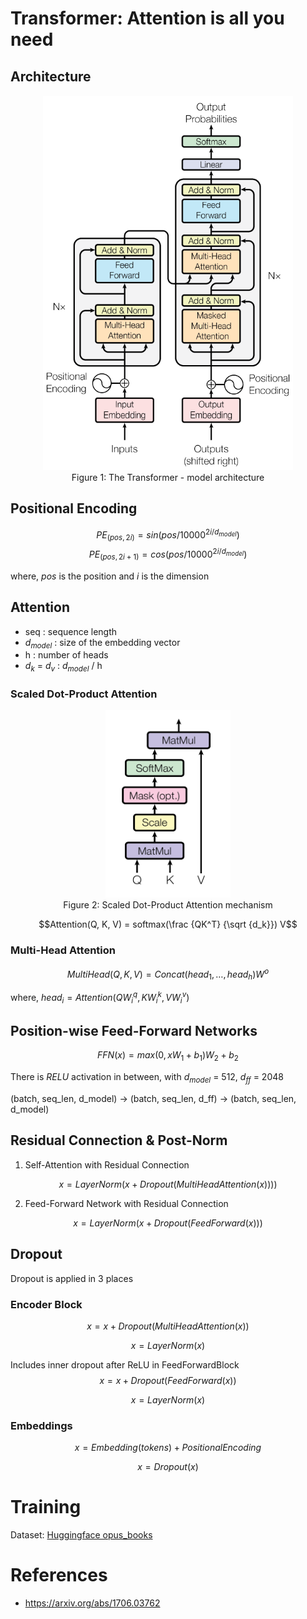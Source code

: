 # Transformer: Attention is all you need

## Architecture

<div align="center">

  <img alt="Transformer" src="./assets/Transformer.png" width=400 height=600/>
  <br/>
  <figcaption>Figure 1: The Transformer - model architecture</figcaption>

</div>

## Positional Encoding

$$PE_{(pos, 2i)} = sin(pos/10000^{2i/d_{model}})$$
$$PE_{(pos, 2i + 1)} = cos(pos/10000^{2i/d_{model}})$$

where, $pos$ is the position and $i$ is the dimension

## Attention

- seq : sequence length
- $d_{model}$ : size of the embedding vector
- h : number of heads
- $d_k$ = $d_v$ : $d_{model}$ / h

### Scaled Dot-Product Attention

<div align="center">

  <img alt="Scaled Dot-Product Attention" src="./assets/Scaled Dot-Product Attention.png" width=200 height=300/>
  <br/>
  <figcaption>Figure 2: Scaled Dot-Product Attention mechanism</figcaption>

</div>

$$Attention(Q, K, V) =  softmax(\frac {QK^T} {\sqrt {d_k}}) V$$

### Multi-Head Attention

$$MultiHead(Q, K, V) = Concat(head_1, \dots, head_h)W^o$$

where, $head_i = Attention(QW^q_i, KW^k_i, VW^v_i)$

## Position-wise Feed-Forward Networks

$$FFN(x) = max(0, xW_1 + b_1)W_2 + b_2$$

There is $RELU$ activation in between, with $d_{model}$ = 512, $d_{ff}$ = 2048

(batch, seq_len, d_model) -> (batch, seq_len, d_ff) -> (batch, seq_len, d_model)

## Residual Connection & Post-Norm

1. Self-Attention with Residual Connection

$$x = LayerNorm(x + Dropout(MultiHeadAttention(x))))$$

2. Feed-Forward Network with Residual Connection

$$x = LayerNorm(x + Dropout(FeedForward(x)))$$

## Dropout
Dropout is applied in 3 places
### Encoder Block
$$x = x + Dropout(MultiHeadAttention(x))$$

$$x = LayerNorm(x)$$

Includes inner dropout after ReLU in FeedForwardBlock
$$x = x + Dropout(FeedForward(x))$$  

$$x = LayerNorm(x)$$

### Embeddings
$$x = Embedding(tokens) + PositionalEncoding$$

$$x = Dropout(x)$$


# Training

Dataset: [Huggingface opus_books](https://huggingface.co/datasets/Helsinki-NLP/opus_books)

# References

- https://arxiv.org/abs/1706.03762
